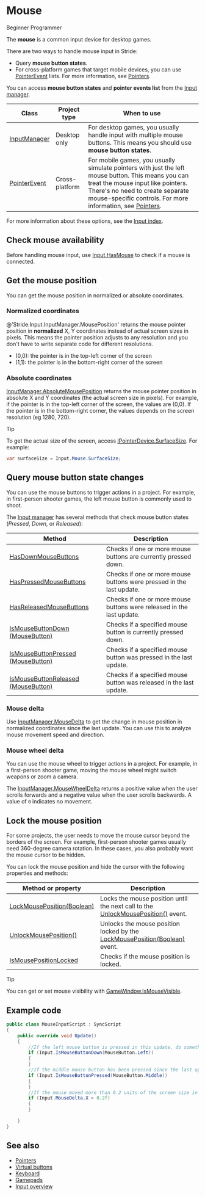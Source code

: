 # Mouse

<span class="badge text-bg-primary">Beginner</span>
<span class="badge text-bg-success">Programmer</span>

The **mouse** is a common input device for desktop games.

There are two ways to handle mouse input in Stride:

* Query **mouse button states**.
* For cross-platform games that target mobile devices, you can use [PointerEvent](xref:Stride.Input.PointerEvent) lists.
For more information, see [Pointers](pointers.md).

You can access **mouse button states** and **pointer events list** from the [Input manager](xref:Stride.Input.InputManager).

| Class | Project type | When to use |
| --- | --- | --- |
| [InputManager](xref:Stride.Input.InputManager) | Desktop only | For desktop games, you usually handle input with multiple mouse buttons. This means you should use **mouse button states**. |
| [PointerEvent](xref:Stride.Input.PointerEvent) | Cross-platform | For mobile games, you usually simulate pointers with just the left mouse button. This means you can treat the mouse input like pointers. There's no need to create separate mouse-specific controls. For more information, see [Pointers](pointers.md). |

For more information about these options, see the [Input index](index.md).

## Check mouse availability

Before handling mouse input, use [Input.HasMouse](xref:Stride.Input.InputManager.HasMouse) to check if a mouse is connected.

## Get the mouse position

You can get the mouse position in normalized or absolute coordinates.

### Normalized coordinates

@'Stride.Input.InputManager.MousePosition' returns the mouse pointer position in **normalized** X, Y coordinates instead of actual screen sizes in pixels. This means the pointer position adjusts to any resolution and you don't have to write separate code for different resolutions.

* (0,0): the pointer is in the top-left corner of the screen
* (1,1): the pointer is in the bottom-right corner of the screen

### Absolute coordinates

[InputManager.AbsoluteMousePosition](xref:Stride.Input.InputManager.AbsoluteMousePosition) returns the mouse pointer position in absolute X and Y coordinates (the actual screen size in pixels). For example, if the pointer is in the top-left corner of the screen, the values are (0,0). If the pointer is in the bottom-right corner, the values depends on the screen resolution (eg 1280, 720).

> [!Tip]
> To get the actual size of the screen, access [IPointerDevice.SurfaceSize](xref:Stride.Input.IPointerDevice.SurfaceSize). For example:
> ```cs
> var surfaceSize = Input.Mouse.SurfaceSize;
> ```

## Query mouse button state changes

You can use the mouse buttons to trigger actions in a project. For example, in first-person shooter games, the left mouse button is commonly used to shoot.

The [Input manager](xref:Stride.Input.InputManager) has several methods that check mouse button states (_Pressed_, _Down_, or _Released_):

| Method | Description |
| ------ | ---
| [HasDownMouseButtons](xref:Stride.Input.InputManager.HasDownMouseButtons) | Checks if one or more mouse buttons are currently pressed down. |
| [HasPressedMouseButtons](xref:Stride.Input.InputManager.HasPressedMouseButtons) | Checks if one or more mouse buttons were pressed in the last update. |
| [HasReleasedMouseButtons](xref:Stride.Input.InputManager.HasReleasedMouseButtons) | Checks if one or more mouse buttons were released in the last update. |
| [IsMouseButtonDown (MouseButton)](xref:Stride.Input.InputManager.IsMouseButtonDown\(Stride.Input.MouseButton\)) | Checks if a specified mouse button is currently pressed down. |
| [IsMouseButtonPressed (MouseButton)](xref:Stride.Input.InputManager.IsMouseButtonPressed\(Stride.Input.MouseButton\)) | Checks if a specified mouse button was pressed in the last update. |
| [IsMouseButtonReleased (MouseButton)](xref:Stride.Input.InputManager.IsMouseButtonReleased\(Stride.Input.MouseButton\)) | Checks if a specified mouse button was released in the last update. |

### Mouse delta

Use [InputManager.MouseDelta](xref:Stride.Input.InputManager.MouseDelta) to get the change in mouse position in normalized coordinates since the last update. You can use this to analyze mouse movement speed and direction.

### Mouse wheel delta

You can use the mouse wheel to trigger actions in a project. For example, in a first-person shooter game, moving the mouse wheel might switch weapons or zoom a camera.

The [InputManager.MouseWheelDelta](xref:Stride.Input.InputManager.MouseWheelDelta) returns a positive value when the user scrolls forwards and a negative value when the user scrolls backwards. A value of `0` indicates no movement.

## Lock the mouse position

For some projects, the user needs to move the mouse cursor beyond the borders of the screen. For example, first-person shooter games usually need 360-degree camera rotation. In these cases, you also probably want the mouse cursor to be hidden.

You can lock the mouse position and hide the cursor with the following properties and methods:

| Method or property | Description |
| --- | --- |
| [LockMousePosition(Boolean)](xref:Stride.Input.InputManager.LockMousePosition\(System.Boolean\)) | Locks the mouse position until the next call to the [UnlockMousePosition()](xref:Stride.Input.InputManager.UnlockMousePosition) event. |
| [UnlockMousePosition()](xref:Stride.Input.InputManager.UnlockMousePosition) | Unlocks the mouse position locked by the [LockMousePosition(Boolean)](xref:Stride.Input.InputManager.LockMousePosition\(System.Boolean\)) event. |
| [IsMousePositionLocked](xref:Stride.Input.InputManager.IsMousePositionLocked) | Checks if the mouse position is locked. |

> [!Tip]
> You can get or set mouse visibility with [GameWindow.IsMouseVisible](xref:Stride.Games.GameWindow.IsMouseVisible).

## Example code

```cs
public class MouseInputScript : SyncScript
{
	public override void Update()
	{
		//If the left mouse button is pressed in this update, do something.
		if (Input.IsMouseButtonDown(MouseButton.Left))
		{   
		}
		//If the middle mouse button has been pressed since the last update, do something.
		if (Input.IsMouseButtonPressed(MouseButton.Middle))
		{  
		}
		//If the mouse moved more than 0.2 units of the screen size in X direction, do something.
		if (Input.MouseDelta.X > 0.2f)
		{
		}
		
	}
}
```

## See also

* [Pointers](pointers.md)
* [Virtual buttons](virtual-buttons.md)
* [Keyboard](keyboards.md)
* [Gamepads](gamepads.md)
* [Input overview](index.md)